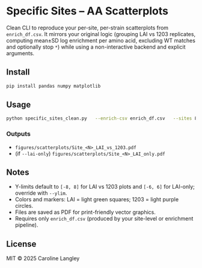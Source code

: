 # Specific Sites – AA Scatterplots

Clean CLI to reproduce your per-site, per-strain scatterplots from `enrich_df.csv`.
It mirrors your original logic (grouping LAI vs 1203 replicates, computing mean±SD
log enrichment per amino acid, excluding WT matches and optionally stop `*`) while
using a non-interactive backend and explicit arguments.

## Install
```bash
pip install pandas numpy matplotlib
```

## Usage
```bash
python specific_sites_clean.py   --enrich-csv enrich_df.csv   --sites 83 70   --samples-1203 post1203R1 post1203R2 post1203R3   --samples-LAI  postLAIR1  postLAIR2  postLAIR3   --outdir figures/scatterplots   --exclude-star   --labels   --lai-only
```

### Outputs
- `figures/scatterplots/Site_<N>_LAI_vs_1203.pdf`
- (if `--lai-only`) `figures/scatterplots/Site_<N>_LAI_only.pdf`

## Notes
- Y-limits default to `[-8, 8]` for LAI vs 1203 plots and `[-6, 6]` for LAI-only;
  override with `--ylim`.
- Colors and markers: LAI = light green squares; 1203 = light purple circles.
- Files are saved as PDF for print-friendly vector graphics.
- Requires only `enrich_df.csv` (produced by your site-level or enrichment pipeline).

## License
MIT © 2025 Caroline Langley

